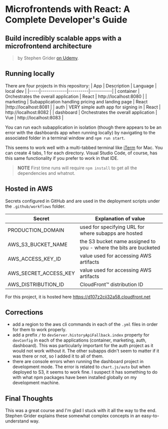 # Microfrontends with React: A Complete Developer's Guide

## Build incredibly scalable apps with a microfrontend architecture

> by Stephen Grider [on Udemy](https://www.udemy.com/course/microfrontend-course/).

## Running locally

There are four projects in this repository:
| App | Description | Language | local dev |
|-----|-------------|----------|-----------|
| container | Orchestrates the overall application | React | http://localhost:8080 |
| marketing | Subapplication handling pricing and landing page | React |http://localhost:8081 |
| auth | VERY simple auth app for signing in | React | http://localhost:8082 |
| dashboard | Orchestrates the overall application | Vue | http://localhost:8083 |

You can run each subapplication in isolation (though there appears to be an error with the dashboards app when running locally) by navigating to the associated folder in a terminal window and `npm run start`. 

This seems to work well with a multi-tabbed terminal like [iTerm](https://iterm2.com/) for Mac. You can create 4 tabs, 1 for each directory. Visual Studio Code, of course, has this same functionality if you prefer to work in that IDE.

> **NOTE** First time runs will require `npm install` to get all the dependencies and whatnot.

## Hosted in AWS

Secrets configured in GitHub and are used in the deployment scripts under the `.github/workflows` folder.

| Secret | Explanation of value |
|--------|----------------------|
| PRODUCTION_DOMAIN | used for specifying URL for where subapps are hosted |
| AWS_S3_BUCKET_NAME | the S3 bucket name assigned to you - where the bits are bucketed |
| AWS_ACCESS_KEY_ID | value used for accessing AWS artifacts |
| AWS_SECRET_ACCESS_KEY | value used for accessing AWS artifacts |
| AWS_DISTRIBUTION_ID | CloudFront™ distribution ID |

For this project, it is hosted here https://d107z2cii32a58.cloudfront.net

## Corrections

* add a region to the aws cli commands in each of the `.yml` files in order for them to work properly.
* add a prefix `/` to `devServer.historyApiFallback.index` property for `devConfig` in each of the applications (container, marketing, auth, dashboard). This was particularly important for the auth project as it would not work without it. The other subapps didn't seem to matter if it was there or not, so I added it to all of them.
* there are console errors when running the dashboard project in development mode. The error is related to `chart.js/auto` but when deployed to S3, it seems to work fine. I suspect it has something to do with what npm packages have been installed globally on my development machine.

## Final Thoughts

This was a great course and I'm glad I stuck with it all the way to the end. Stephen Grider explains these somewhat complex concepts in an easy-to-understand way. 
